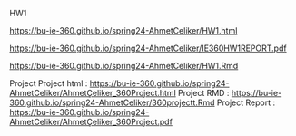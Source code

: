 HW1

https://bu-ie-360.github.io/spring24-AhmetCeliker/HW1.html

https://bu-ie-360.github.io/spring24-AhmetCeliker/IE360HW1REPORT.pdf

https://bu-ie-360.github.io/spring24-AhmetCeliker/HW1.Rmd

Project
Project html : https://bu-ie-360.github.io/spring24-AhmetCeliker/AhmetÇeliker_360Project.html
Project RMD : https://bu-ie-360.github.io/spring24-AhmetCeliker/360projectt.Rmd
Project Report : https://bu-ie-360.github.io/spring24-AhmetCeliker/AhmetÇeliker_360Project.pdf
